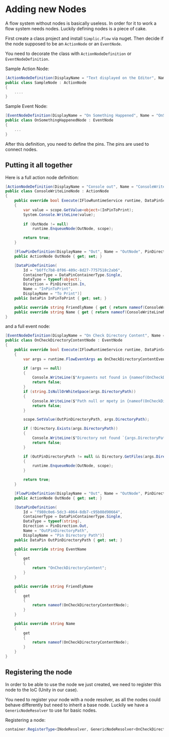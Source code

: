# Adding new Nodes

A flow system without nodes is basically useless. In order for it to work a flow system needs nodes. Luckily defining nodes is a piece of cake.

First create a class project and install `Simplic.Flow` via nuget. Then decide if the node supposed to be an `ActionNode` or an `EventNode`.

You need to decorate the class with `ActionNodeDefinition` or `EventNodeDefinition`. 

Sample Action Node:

```csharp
[ActionNodeDefinition(DisplayName = "Text displayed on the Editor", Name = "NameoftheNode", Category = "This will be used to show this node under the right list on the Editor")]
public class SampleNode : ActionNode
{
    ....
}
```

Sample Event Node:
```csharp
[EventNodeDefinition(DisplayName = "On Something Happened", Name = "OnSomethingHappenedNode", EventName = "OnSomethingHappened", Category = "IO")]
public class OnSomethingHappenedNode : EventNode
{
    ... 
}
```

After this definition, you need to define the pins. The pins are used to connect nodes. 

## Putting it all together

Here is a full action node definition:

```csharp
[ActionNodeDefinition(DisplayName = "Console out", Name = "ConsoleWriteLineNode", Category = "Common")]
public class ConsoleWriteLineNode : ActionNode
{
    public override bool Execute(IFlowRuntimeService runtime, DataPinScope scope)
    {
        var value = scope.GetValue<object>(InPinToPrint);
        System.Console.WriteLine(value);
            
        if (OutNode != null)
            runtime.EnqueueNode(OutNode, scope);

        return true;
    }

    [FlowPinDefinition(DisplayName = "Out", Name = "OutNode", PinDirection = PinDirection.Out)]
    public ActionNode OutNode { get; set; }

    [DataPinDefinition(
        Id = "b6ffc7b8-8f06-409c-8d27-7757518c2ab6", 
        ContainerType = DataPinContainerType.Single, 
        DataType = typeof(object), 
        Direction = PinDirection.In, 
        Name = "InPinToPrint",
        DisplayName = "To Print")]
    public DataPin InPinToPrint { get; set; }

    public override string FriendlyName { get { return nameof(ConsoleWriteLineNode); } }
    public override string Name { get { return nameof(ConsoleWriteLineNode); } }        
}
```

and a full event node:
 
```csharp
[EventNodeDefinition(DisplayName = "On Check Directory Content", Name = "OnCheckDirectoryContentNode", EventName = "OnCheckDirectoryContent", Category = "IO")]
public class OnCheckDirectoryContentNode : EventNode
{
    public override bool Execute(IFlowRuntimeService runtime, DataPinScope scope)
    {
        var args = runtime.FlowEventArgs as OnCheckDirectoryContentEventArgs;

        if (args == null)
        {
            Console.WriteLine($"Arguments not found in {nameof(OnCheckDirectoryContentNode)}");
            return false;
        }
        if (string.IsNullOrWhiteSpace(args.DirectoryPath))
        {
            Console.WriteLine($"Path null or mpety in {nameof(OnCheckDirectoryContentNode)}");
            return false;
        }

        scope.SetValue(OutPinDirectoryPath, args.DirectoryPath);

        if (!Directory.Exists(args.DirectoryPath))
        {
            Console.WriteLine($"Directory not found `{args.DirectoryPath}` {nameof(OnCheckDirectoryContentNode)}");
            return false;
        }

        if (OutPinDirectoryPath != null && Directory.GetFiles(args.DirectoryPath).Any())
        {
            runtime.EnqueueNode(OutNode, scope);
        }

        return true;
    }

    [FlowPinDefinition(DisplayName = "Out", Name = "OutNode", PinDirection = PinDirection.Out)]
    public ActionNode OutNode { get; set; }

    [DataPinDefinition(
        Id = "f980c0e6-5dc3-4064-8db7-c95b08d90664",
        ContainerType = DataPinContainerType.Single,
        DataType = typeof(string),
        Direction = PinDirection.Out,
        Name = "OutPinDirectoryPath",
        DisplayName = "Pin Directory Path")]
    public DataPin OutPinDirectoryPath { get; set; }

    public override string EventName
    {
        get
        {
            return "OnCheckDirectoryContent";
        }
    }

    public override string FriendlyName
    {
        get
        {
            return nameof(OnCheckDirectoryContentNode);
        }
    }

    public override string Name
    {
        get
        {
            return nameof(OnCheckDirectoryContentNode);
        }
    }
}
```

## Registering the node
In order to be able to use the node we just created, we need to register this node to the IoC (Unity in our case). 

You need to register your node with a node resolver, as all the nodes could behave differently but need to inherit a base node. Luckily we have a `GenericNodeResolver` to use for basic nodes.

Registering a node:

```csharp
container.RegisterType<INodeResolver, GenericNodeResolver<OnCheckDirectoryContentNode>>("OnCheckDirectoryContentNode");
```